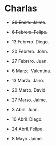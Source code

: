 # Charlas

* ~~30 Enero. Jaime~~.

* ~~6 Febrero. Felipe.~~

* 13 Febrero. Diego.

* 20 Febrero. John.

* 27 Febrero. Juan.

* 6 Marzo. Valentina.

* 13 Marzo. Jairo.

* 20 Marzo. David. 

* 27 Marzo. Jaime.

* 3 Abril. Juan.

* 10 Abril. Diego.

* 24 Abril. Felipe.

* 8 Mayo. Jaime.
